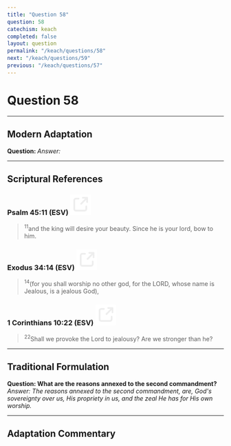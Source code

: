 ```yaml
---
title: "Question 58"
question: 58
catechism: keach
completed: false
layout: question
permalink: "/keach/questions/58"
next: "/keach/questions/59"
previous: "/keach/questions/57"
---
```

# Question 58
---
## Modern Adaptation
<strong>
    Question:
</strong>

<em>
    Answer:
</em>

---
## Scriptural References
### Psalm 45:11 (ESV) <a href="https://biblegateway.com/passage/?search=Psalm+45%3A11&version=ESV"><img src="/assets/svg/link.svg"/></a>
> <sup>11</sup>and the king will desire your beauty. Since he is your lord, bow to him.

### Exodus 34:14 (ESV) <a href="https://biblegateway.com/passage/?search=Exodus+34%3A14&version=ESV"><img src="/assets/svg/link.svg"/></a>
> <sup>14</sup>(for you shall worship no other god, for the LORD, whose name is Jealous, is a jealous God),

### 1 Corinthians 10:22 (ESV) <a href="https://biblegateway.com/passage/?search=1+Corinthians+10%3A22&version=ESV"><img src="/assets/svg/link.svg"/></a>
> <sup>22</sup>Shall we provoke the Lord to jealousy? Are we stronger than he?

---
## Traditional Formulation
<strong>
    Question: What are the reasons annexed to the second commandment?
</strong>

<em>
    Answer: The reasons annexed to the second commandment, are, God's sovereignty over us, His propriety in us, and the zeal He has for His own worship.
</em>

---
## Adaptation Commentary
